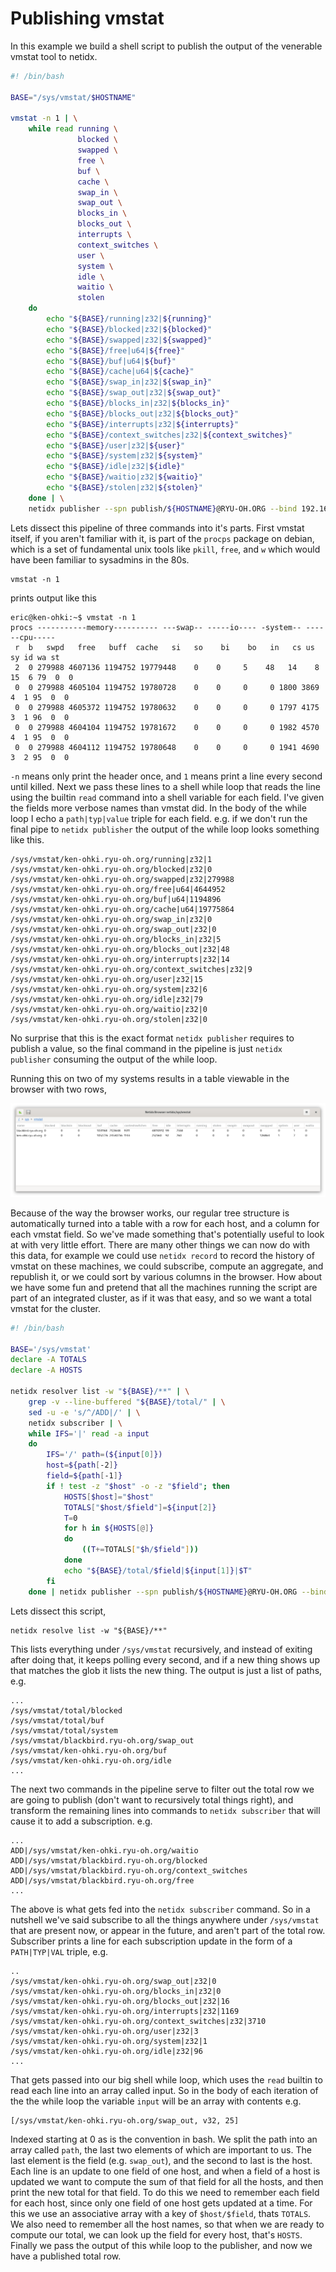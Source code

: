 # Publishing vmstat

In this example we build a shell script to publish the output of the
venerable vmstat tool to netidx.

```bash
#! /bin/bash

BASE="/sys/vmstat/$HOSTNAME"

vmstat -n 1 | \
    while read running \
               blocked \
               swapped \
               free \
               buf \
               cache \
               swap_in \
               swap_out \
               blocks_in \
               blocks_out \
               interrupts \
               context_switches \
               user \
               system \
               idle \
               waitio \
               stolen
    do
        echo "${BASE}/running|z32|${running}"
        echo "${BASE}/blocked|z32|${blocked}"
        echo "${BASE}/swapped|z32|${swapped}"
        echo "${BASE}/free|u64|${free}"
        echo "${BASE}/buf|u64|${buf}"
        echo "${BASE}/cache|u64|${cache}"
        echo "${BASE}/swap_in|z32|${swap_in}"
        echo "${BASE}/swap_out|z32|${swap_out}"
        echo "${BASE}/blocks_in|z32|${blocks_in}"
        echo "${BASE}/blocks_out|z32|${blocks_out}"
        echo "${BASE}/interrupts|z32|${interrupts}"
        echo "${BASE}/context_switches|z32|${context_switches}"
        echo "${BASE}/user|z32|${user}"
        echo "${BASE}/system|z32|${system}"
        echo "${BASE}/idle|z32|${idle}"
        echo "${BASE}/waitio|z32|${waitio}"
        echo "${BASE}/stolen|z32|${stolen}"
    done | \
    netidx publisher --spn publish/${HOSTNAME}@RYU-OH.ORG --bind 192.168.0.0/24
```

Lets dissect this pipeline of three commands into it's parts. First
vmstat itself, if you aren't familiar with it, is part of the `procps`
package on debian, which is a set of fundamental unix tools like
`pkill`, `free`, and `w` which would have been familiar to sysadmins
in the 80s.

```
vmstat -n 1
```

prints output like this

```
eric@ken-ohki:~$ vmstat -n 1
procs -----------memory---------- ---swap-- -----io---- -system-- ------cpu-----
 r  b   swpd   free   buff  cache   si   so    bi    bo   in   cs us sy id wa st
 2  0 279988 4607136 1194752 19779448    0    0     5    48   14    8 15  6 79  0  0
 0  0 279988 4605104 1194752 19780728    0    0     0     0 1800 3869  4  1 95  0  0
 0  0 279988 4605372 1194752 19780632    0    0     0     0 1797 4175  3  1 96  0  0
 0  0 279988 4604104 1194752 19781672    0    0     0     0 1982 4570  4  1 95  0  0
 0  0 279988 4604112 1194752 19780648    0    0     0     0 1941 4690  3  2 95  0  0
```

`-n` means only print the header once, and `1` means print a line
every second until killed. Next we pass these lines to a shell while
loop that reads the line using the builtin `read` command into a shell
variable for each field. I've given the fields more verbose names than
vmstat did. In the body of the while loop I echo a `path|typ|value`
triple for each field. e.g. if we don't run the final pipe to `netidx
publisher` the output of the while loop looks something like this.

```
/sys/vmstat/ken-ohki.ryu-oh.org/running|z32|1
/sys/vmstat/ken-ohki.ryu-oh.org/blocked|z32|0
/sys/vmstat/ken-ohki.ryu-oh.org/swapped|z32|279988
/sys/vmstat/ken-ohki.ryu-oh.org/free|u64|4644952
/sys/vmstat/ken-ohki.ryu-oh.org/buf|u64|1194896
/sys/vmstat/ken-ohki.ryu-oh.org/cache|u64|19775864
/sys/vmstat/ken-ohki.ryu-oh.org/swap_in|z32|0
/sys/vmstat/ken-ohki.ryu-oh.org/swap_out|z32|0
/sys/vmstat/ken-ohki.ryu-oh.org/blocks_in|z32|5
/sys/vmstat/ken-ohki.ryu-oh.org/blocks_out|z32|48
/sys/vmstat/ken-ohki.ryu-oh.org/interrupts|z32|14
/sys/vmstat/ken-ohki.ryu-oh.org/context_switches|z32|9
/sys/vmstat/ken-ohki.ryu-oh.org/user|z32|15
/sys/vmstat/ken-ohki.ryu-oh.org/system|z32|6
/sys/vmstat/ken-ohki.ryu-oh.org/idle|z32|79
/sys/vmstat/ken-ohki.ryu-oh.org/waitio|z32|0
/sys/vmstat/ken-ohki.ryu-oh.org/stolen|z32|0
```

No surprise that this is the exact format `netidx publisher` requires
to publish a value, so the final command in the pipeline is just
`netidx publisher` consuming the output of the while loop. 

Running this on two of my systems results in a table viewable in the
browser with two rows,

![vmstat](vmstat-browser-table.png)

Because of the way the browser works, our regular tree structure is
automatically turned into a table with a row for each host, and a
column for each vmstat field. So we've made something that's
potentially useful to look at with very little effort. There are many
other things we can now do with this data, for example we could use
`netidx record` to record the history of vmstat on these machines, we
could subscribe, compute an aggregate, and republish it, or we could
sort by various columns in the browser. How about we have some fun and
pretend that all the machines running the script are part of an
integrated cluster, as if it was that easy, and so we want a total
vmstat for the cluster.

```bash
#! /bin/bash

BASE='/sys/vmstat'
declare -A TOTALS
declare -A HOSTS

netidx resolver list -w "${BASE}/**" | \
    grep -v --line-buffered "${BASE}/total/" | \
    sed -u -e 's/^/ADD|/' | \
    netidx subscriber | \
    while IFS='|' read -a input
    do
        IFS='/' path=(${input[0]})
        host=${path[-2]}
        field=${path[-1]}
        if ! test -z "$host" -o -z "$field"; then
            HOSTS[$host]="$host"
            TOTALS["$host/$field"]=${input[2]}
            T=0
            for h in ${HOSTS[@]}
            do
                ((T+=TOTALS["$h/$field"]))
            done
            echo "${BASE}/total/$field|${input[1]}|$T"
        fi
    done | netidx publisher --spn publish/${HOSTNAME}@RYU-OH.ORG --bind 192.168.0.0/24
```

Lets dissect this script,

```
netidx resolve list -w "${BASE}/**"
```

This lists everything under `/sys/vmstat` recursively, and instead of
exiting after doing that, it keeps polling every second, and if a new
thing shows up that matches the glob it lists the new thing. The
output is just a list of paths, e.g.

```
...
/sys/vmstat/total/blocked
/sys/vmstat/total/buf
/sys/vmstat/total/system
/sys/vmstat/blackbird.ryu-oh.org/swap_out
/sys/vmstat/ken-ohki.ryu-oh.org/buf
/sys/vmstat/ken-ohki.ryu-oh.org/idle
...
```

The next two commands in the pipeline serve to filter out the total
row we are going to publish (don't want to recursively total things
right), and transform the remaining lines into commands to `netidx
subscriber` that will cause it to add a subscription. e.g.

```
...
ADD|/sys/vmstat/ken-ohki.ryu-oh.org/waitio
ADD|/sys/vmstat/blackbird.ryu-oh.org/blocked
ADD|/sys/vmstat/blackbird.ryu-oh.org/context_switches
ADD|/sys/vmstat/blackbird.ryu-oh.org/free
...
```

The above is what gets fed into the `netidx subscriber` command. So in
a nutshell we've said subscribe to all the things anywhere under
`/sys/vmstat` that are present now, or appear in the future, and
aren't part of the total row. Subscriber prints a line for each
subscription update in the form of a `PATH|TYP|VAL` triple, e.g.

```
..
/sys/vmstat/ken-ohki.ryu-oh.org/swap_out|z32|0
/sys/vmstat/ken-ohki.ryu-oh.org/blocks_in|z32|0
/sys/vmstat/ken-ohki.ryu-oh.org/blocks_out|z32|16
/sys/vmstat/ken-ohki.ryu-oh.org/interrupts|z32|1169
/sys/vmstat/ken-ohki.ryu-oh.org/context_switches|z32|3710
/sys/vmstat/ken-ohki.ryu-oh.org/user|z32|3
/sys/vmstat/ken-ohki.ryu-oh.org/system|z32|1
/sys/vmstat/ken-ohki.ryu-oh.org/idle|z32|96
...
```

That gets passed into our big shell while loop, which uses the `read`
builtin to read each line into an array called input. So in the body
of each iteration of the the while loop the variable `input` will be
an array with contents e.g.

```
[/sys/vmstat/ken-ohki.ryu-oh.org/swap_out, v32, 25]
```

Indexed starting at 0 as is the convention in bash. We split the path
into an array called `path`, the last two elements of which are
important to us. The last element is the field (e.g. `swap_out`), and
the second to last is the host. Each line is an update to one field of
one host, and when a field of a host is updated we want to compute the
sum of that field for all the hosts, and then print the new total for
that field. To do this we need to remember each field for each host,
since only one field of one host gets updated at a time. For this we
use an associative array with a key of `$host/$field`, thats
`TOTALS`. We also need to remember all the host names, so that when we
are ready to compute our total, we can look up the field for every
host, that's `HOSTS`. Finally we pass the output of this while loop to
the publisher, and now we have a published total row.
